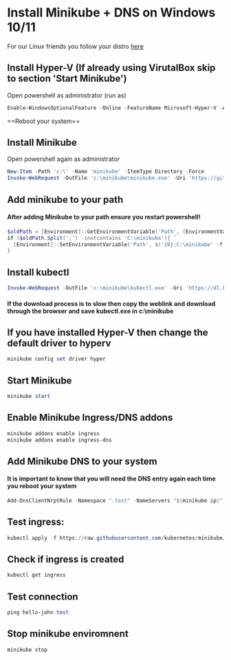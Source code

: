 
# Install Minikube + DNS on Windows 10/11
For our Linux friends you follow your distro [here](https://minikube.sigs.k8s.io/docs/start/)

## Install Hyper-V (If already using VirutalBox skip to section 'Start Minikube')
Open powershell as administrator (run as) 
```powershell
Enable-WindowsOptionalFeature -Online -FeatureName Microsoft-Hyper-V -All
```
==Reboot your system==

## Install Minikube
Open powershell again as administrator
```powershell
New-Item -Path 'c:\' -Name 'minikube' -ItemType Directory -Force
Invoke-WebRequest -OutFile 'c:\minikube\minikube.exe' -Uri 'https://github.com/kubernetes/minikube/releases/latest/download/minikube-windows-amd64.exe' -UseBasicParsing
```

## Add minikube to your path 
#### After adding Minikube to your path ensure you restart powershell!
```powershell 
$oldPath = [Environment]::GetEnvironmentVariable('Path', [EnvironmentVariableTarget]::Machine)
if ($oldPath.Split(';') -inotcontains 'C:\minikube'){ `
  [Environment]::SetEnvironmentVariable('Path', $('{0};C:\minikube' -f $oldPath), [EnvironmentVariableTarget]::Machine) `
}
```


## Install kubectl 
```powershell
Invoke-WebRequest -OutFile 'c:\minikube\kubectl.exe' -Uri 'https://dl.k8s.io/release/v1.23.0/bin/windows/amd64/kubectl.exe' -UseBasicParsing
```
#### If the download process is to slow then copy the weblink and download through the browser and save kubectl.exe in c:\minikube

## If you have installed Hyper-V then change the default driver to hyperv
```powershell 
minikube config set driver hyper
```

## Start Minikube
```powershell 
minikube start 
```

## Enable Minikube Ingress/DNS addons
```powershell
minikube addons enable ingress
minikube addons enable ingress-dns
```

## Add Minikube DNS to your system 
#### It is important to know that you will need the DNS entry again each time you reboot your system
```powershell
Add-DnsClientNrptRule -Namespace ".test" -NameServers "$(minikube ip)"
```

## Test ingress: 
```powershell 
kubectl apply -f https://raw.githubusercontent.com/kubernetes/minikube/master/deploy/addons/ingress-dns/example/example.yaml
```

## Check if ingress is created
```powershell
kubectl get ingress
```

## Test connection
```powershell 
ping hello-john.test
```

## Stop minikube enviromnent
```powershell
minikube stop
``` 


